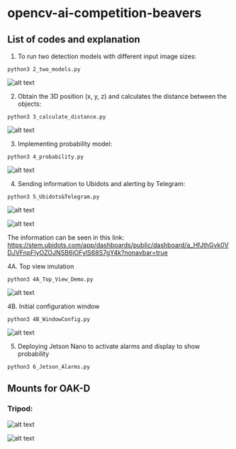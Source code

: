 # opencv-ai-competition-beavers
## List of codes and explanation
1. To run two detection models with different input image sizes:
```
python3 2_two_models.py
```
![alt text](https://github.com/cidimec/opencv-ai-competition-beavers/blob/main/Images/fig2_models.png)

2. Obtain the 3D position (x, y, z) and calculates the distance between the objects:
```
python3 3_calculate_distance.py
```
![alt text](https://github.com/cidimec/opencv-ai-competition-beavers/blob/main/Images/fig3_distance.png)

3. Implementing probability model:
```
python3 4_probability.py
```
![alt text](https://github.com/cidimec/opencv-ai-competition-beavers/blob/main/Images/fig4_probability.png)

4. Sending information to Ubidots and alerting by Telegram:
```
python3 5_Ubidots&Telegram.py
```
![alt text](https://github.com/cidimec/opencv-ai-competition-beavers/blob/main/Images/Ubidots.png)

![alt text](https://github.com/cidimec/opencv-ai-competition-beavers/blob/main/Images/Telegram.png)

The information can be seen in this link:
https://stem.ubidots.com/app/dashboards/public/dashboard/a_HfJthGvk0VDJVFnpFlyOZOJNSB6jOFylS68S7gY4k?nonavbar=true

4A. Top view imulation
```
python3 4A_Top_View_Demo.py
```
![alt text](https://github.com/cidimec/opencv-ai-competition-beavers/blob/main/Images/Vista_superior.png)

4B. Initial configuration window
```
python3 4B_WindowConfig.py
```
![alt text](https://github.com/cidimec/opencv-ai-competition-beavers/blob/main/Images/Configuracion_inicial.png)

5. Deploying Jetson Nano to activate alarms and display to show probability
```
python3 6_Jetson_Alarms.py
```

## Mounts for OAK-D
### Tripod:

![alt text](https://github.com/cidimec/opencv-ai-competition-beavers/blob/main/OAK%20mounts/Tripod/Animations/Tripod_Assembly.gif)

![alt text](https://github.com/cidimec/opencv-ai-competition-beavers/blob/main/OAK%20mounts/Tripod/Animations/Animation.gif)
